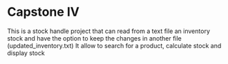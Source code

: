 # Capstone IV
 
This is a stock handle project that can read from a text file an inventory stock and have the option to keep the changes in another file (updated_inventory.txt)
It allow to search for a product, calculate stock and display stock 
